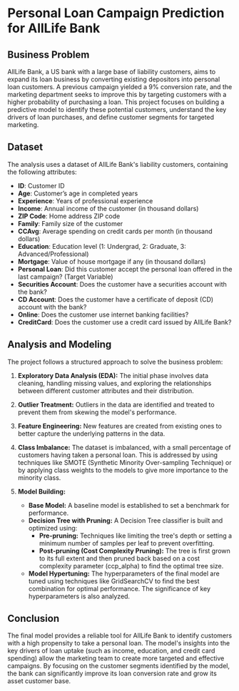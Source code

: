 # Personal Loan Campaign Prediction for AllLife Bank

## Business Problem

AllLife Bank, a US bank with a large base of liability customers, aims to expand its loan business by converting existing depositors into personal loan customers. A previous campaign yielded a 9% conversion rate, and the marketing department seeks to improve this by targeting customers with a higher probability of purchasing a loan. This project focuses on building a predictive model to identify these potential customers, understand the key drivers of loan purchases, and define customer segments for targeted marketing.

## Dataset

The analysis uses a dataset of AllLife Bank's liability customers, containing the following attributes:

*   **ID**: Customer ID
*   **Age**: Customer’s age in completed years
*   **Experience**: Years of professional experience
*   **Income**: Annual income of the customer (in thousand dollars)
*   **ZIP Code**: Home address ZIP code
*   **Family**: Family size of the customer
*   **CCAvg**: Average spending on credit cards per month (in thousand dollars)
*   **Education**: Education level (1: Undergrad, 2: Graduate, 3: Advanced/Professional)
*   **Mortgage**: Value of house mortgage if any (in thousand dollars)
*   **Personal Loan**: Did this customer accept the personal loan offered in the last campaign? (Target Variable)
*   **Securities Account**: Does the customer have a securities account with the bank?
*   **CD Account**: Does the customer have a certificate of deposit (CD) account with the bank?
*   **Online**: Does the customer use internet banking facilities?
*   **CreditCard**: Does the customer use a credit card issued by AllLife Bank?

## Analysis and Modeling

The project follows a structured approach to solve the business problem:

1.  **Exploratory Data Analysis (EDA):** The initial phase involves data cleaning, handling missing values, and exploring the relationships between different customer attributes and their distribution.

2.  **Outlier Treatment:** Outliers in the data are identified and treated to prevent them from skewing the model's performance.

3.  **Feature Engineering:** New features are created from existing ones to better capture the underlying patterns in the data.

4.  **Class Imbalance:** The dataset is imbalanced, with a small percentage of customers having taken a personal loan. This is addressed by using techniques like SMOTE (Synthetic Minority Over-sampling Technique) or by applying class weights to the models to give more importance to the minority class.

5.  **Model Building:**
    *   **Base Model:** A baseline model is established to set a benchmark for performance.
    *   **Decision Tree with Pruning:** A Decision Tree classifier is built and optimized using:
        *   **Pre-pruning:** Techniques like limiting the tree's depth or setting a minimum number of samples per leaf to prevent overfitting.
        *   **Post-pruning (Cost Complexity Pruning):** The tree is first grown to its full extent and then pruned back based on a cost complexity parameter (ccp_alpha) to find the optimal tree size.
    *   **Model Hypertuning:** The hyperparameters of the final model are tuned using techniques like GridSearchCV to find the best combination for optimal performance. The significance of key hyperparameters is also analyzed.

## Conclusion

The final model provides a reliable tool for AllLife Bank to identify customers with a high propensity to take a personal loan. The model's insights into the key drivers of loan uptake (such as income, education, and credit card spending) allow the marketing team to create more targeted and effective campaigns. By focusing on the customer segments identified by the model, the bank can significantly improve its loan conversion rate and grow its asset customer base.
